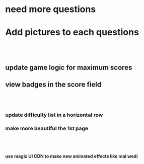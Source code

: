 # need more questions
# Add pictures to each questions
<br/>
<br/>

## update game logic for maximum scores
## view badges in the score field
<br>
<br>

### update difficulty list in a horizontal row
### make more beautiful the 1st page

<br>
<br>

#### use magic UI CDN to make new animated effects like mal wedi


